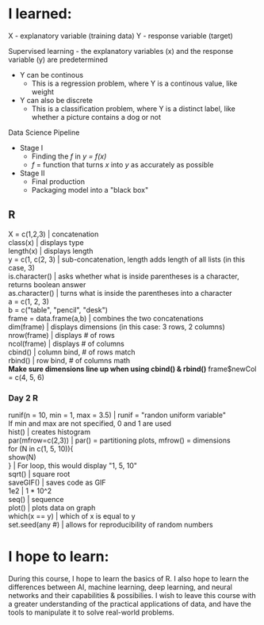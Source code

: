 # I learned:
X - explanatory variable (training data)
Y - response variable (target)

Supervised learning - the explanatory variables (x) and the response variable (y) are predetermined
* Y can be continous
  * This is a regression problem, where Y is a continous value, like weight
* Y can also be discrete
  * This is a classification problem, where Y is a distinct label, like whether a picture contains a dog or not

Data Science Pipeline
* Stage I
  * Finding the *f* in *y = f(x)*
  * *f* = function that turns *x* into *y* as accurately as possible
* Stage II
  * Final production
  * Packaging model into a "black box"


## R
X = c(1,2,3) | concatenation  
class(x) | displays type  
length(x) | displays length  
y = c(1, c(2, 3) | sub-concatenation, length adds length of all lists (in this case, 3)  
is.character() | asks whether what is inside parentheses is a character, returns boolean answer  
as.character() | turns what is inside the parentheses into a character  
a = c(1, 2, 3)  
b = c("table", "pencil", "desk")  
frame = data.frame(a,b) | combines the two concatenations  
dim(frame) | displays dimensions (in this case: 3 rows, 2 columns)  
nrow(frame) | displays # of rows  
ncol(frame) | displays # of columns  
cbind() | column bind, # of rows match  
rbind() | row bind, # of columns math  
**Make sure dimensions line up when using cbind() & rbind()**
frame$newCol = c(4, 5, 6)

### Day 2 R
runif(n = 10, min = 1, max = 3.5) | runif = "randon uniform variable"  
If min and max are not specified, 0 and 1 are used  
hist() | creates histogram  
par(mfrow=c(2,3)) | par() = partitioning plots, mfrow() = dimensions  
for (N in c(1, 5, 10)){  
  show(N)  
  } | For loop, this would display "1, 5, 10"  
sqrt() | square root  
saveGIF() | saves code as GIF  
1e2 | 1 * 10^2  
seq() | sequence  
plot() | plots data on graph  
which(x == y) | which of x is equal to y  
set.seed(any #) | allows for reproducibility of random numbers  

# I hope to learn:
During this course, I hope to learn the basics of R. I also hope to learn the differences between AI, machine learning, deep learning, and neural networks and their capabilities & possibilies. I wish to leave this course with a greater understanding of the practical applications of data, and have the tools to manipulate it to solve real-world problems.
